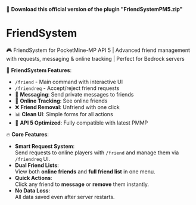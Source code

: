 🤏 **Download this official version of the plugin "FriendSystemPM5.zip"**

# FriendSystem
🎮 FriendSystem for PocketMine-MP API 5 | Advanced friend management with requests, messaging &amp; online tracking | Perfect for Bedrock servers

🌟 **FriendSystem Features**:
- `/friend` - Main command with interactive UI
- `/friendreq` - Accept/reject friend requests
- 📨 **Messaging**: Send private messages to friends
- 👥 **Online Tracking**: See online friends
- ❌ **Friend Removal**: Unfriend with one click
- 📊 **Clean UI**: Simple forms for all actions
- 🔄 **API 5 Optimized**: Fully compatible with latest PMMP

🔥 **Core Features**:
- **Smart Request System**:  
  Send requests to online players with `/friend` and manage them via `/friendreq` UI.
- **Dual Friend Lists**:  
  View both **online friends** and **full friend list** in one menu.
- **Quick Actions**:  
  Click any friend to **message** or **remove** them instantly.
- **No Data Loss**:  
  All data saved even after server restarts.

  

